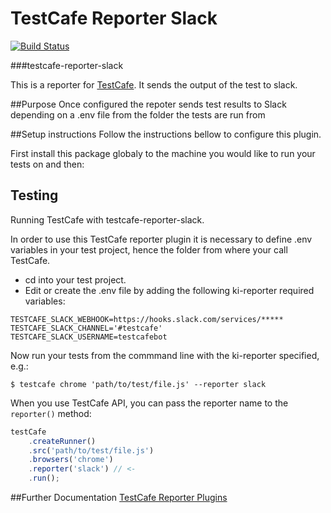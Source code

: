 # TestCafe Reporter Slack 

[![Build Status](https://travis-ci.org/Thirosue/testcafe-reporter-slack.svg?branch=master)](https://travis-ci.org/Thirosue/testcafe-reporter-slack)

###testcafe-reporter-slack

This is a reporter for [TestCafe](http://devexpress.github.io/testcafe). It sends the output of the test to slack. 

##Purpose
Once configured the repoter sends test results to Slack depending on a .env file from the folder the tests are run from

##Setup instructions
Follow the instructions bellow to configure this plugin. 
	
First install this package globaly to the machine you would like to run your tests on and then:

## Testing
Running TestCafe with testcafe-reporter-slack.

In order to use this TestCafe reporter plugin it is necessary to define .env variables in your test project, hence the folder from where your call TestCafe.

- cd into your test project.
- Edit or create the .env file by adding the following ki-reporter required variables:

```
TESTCAFE_SLACK_WEBHOOK=https://hooks.slack.com/services/*****
TESTCAFE_SLACK_CHANNEL='#testcafe'
TESTCAFE_SLACK_USERNAME=testcafebot
```

Now run your tests from the commmand line with the ki-reporter specified, e.g.:

```
$ testcafe chrome 'path/to/test/file.js' --reporter slack
```

When you use TestCafe API, you can pass the reporter name to the `reporter()` method:

```js
testCafe
    .createRunner()
    .src('path/to/test/file.js')
    .browsers('chrome')
    .reporter('slack') // <-
    .run();
```

##Further Documentation
[TestCafe Reporter Plugins](https://devexpress.github.io/testcafe/documentation/extending-testcafe/reporter-plugin/)
